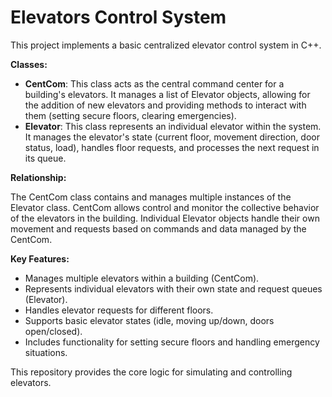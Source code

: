 # Elevators Control System
This project implements a basic centralized elevator control system in C++.

**Classes:**

* **CentCom**: This class acts as the central command center for a building's elevators. It manages a list of Elevator objects, allowing for the addition of new elevators and providing methods to interact with them (setting secure floors, clearing emergencies).
* **Elevator**: This class represents an individual elevator within the system. It manages the elevator's state (current floor, movement direction, door status, load), handles floor requests, and processes the next request in its queue.

**Relationship:**

The CentCom class contains and manages multiple instances of the Elevator class. CentCom allows control and monitor the collective behavior of the elevators in the building. Individual Elevator objects handle their own movement and requests based on commands and data managed by the CentCom.

**Key Features:**

* Manages multiple elevators within a building (CentCom).
* Represents individual elevators with their own state and request queues (Elevator).
* Handles elevator requests for different floors.
* Supports basic elevator states (idle, moving up/down, doors open/closed).
* Includes functionality for setting secure floors and handling emergency situations.

This repository provides the core logic for simulating and controlling elevators.
